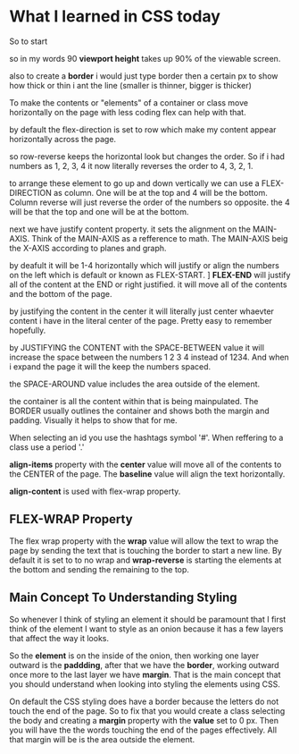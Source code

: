 # What I learned in CSS today

So to start 

so in my words 90 **viewport height** takes up 90% of the viewable screen.

also to create a **border** i would just type border then a certain px to show how thick or thin i ant the line 
(smaller is thinner, bigger is thicker)

To make the contents or "elements" of a container or class move horizontally on the page with less coding 
flex can help with that.

by default the flex-direction is set to row which make my content appear horizontally across 
the page.

so row-reverse keeps the horizontal look but changes the order. So if i had numbers as 1, 2, 3, 4
it now literally reverses the order to 4, 3, 2, 1.

to arrange these element to go up and down vertically we can use a FLEX-DIRECTION as column. One
will be at the top and 4 will be the bottom. Column reverse will just reverse the order of the numbers so opposite.
the 4 will be that the top and one will be at the bottom. 

next we have justify content property. it sets the alignment on the MAIN-AXIS. Think of the MAIN-AXIS as a 
refference to math. The MAIN-AXIS beig the X-AXIS according to planes and graph.

by deafult it will be 1-4 horizontally which will justify or align the numbers on the left which is 
default or known as FLEX-START. 
]
**FLEX-END** will justify all of the content at the END or right justified.
it will move all of the contents and the bottom of the page.

by justifying the content in the center it will literally just center whaevter content i have in the literal center of the 
page. Pretty easy to remember hopefully.

by JUSTIFYING the CONTENT with the SPACE-BETWEEN value it will increase the space between the 
numbers 1  2  3  4 instead of 1234. And when i expand the page it will the keep the numbers spaced.

the SPACE-AROUND value includes the area outside of the element.

the container is all the content within that is being mainpulated. The BORDER usually outlines the container and shows both the 
margin and padding. Visually it helps to show that for me.

When selecting an id you use the hashtags symbol '#'. When reffering to a class use a period '.'

**align-items** property with the **center** value will move all of the contents to the CENTER of the page.
The **baseline** value will align the text horizontally.

**align-content** is used with flex-wrap property.

## FLEX-WRAP Property

The flex wrap property with the **wrap** value will allow the text to wrap the page by sending the text that is touching the border to start a new line.
By default it is set to to no wrap and **wrap-reverse** is starting the elements at the bottom and sending the remaining to the top.

## Main Concept To Understanding Styling

So whenever I think of styling an element it should be paramount that I first think of the element I want to style as an onion because it has a few layers that affect the way it looks.

So the **element** is on the inside of the onion, then working one layer outward is the **paddding**, after that we have the **border**, working outward once more to the last layer we have **margin**. That is the main concept that you should understand when looking into styling the elements using CSS. 

On default the CSS styling does have a border because the letters do not touch the end of the page. So to fix that you would create a class selecting the body and creating a **margin** property with the **value** set to 0 px. Then you will have the the words touching the end of the pages effectively. All that margin will be is the area outside the element.

